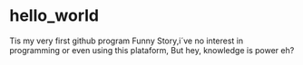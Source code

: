 # hello_world
Tis my very first github program
Funny Story,i´ve no interest in programming or even using this plataform,
But hey, knowledge is power eh?
